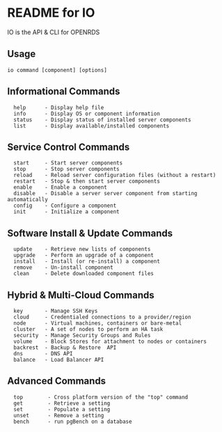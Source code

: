 # README for IO #

IO is the API & CLI for OPENRDS 

## Usage ##
```
io command [component] [options]
```

## Informational Commands ##
```
  help      - Display help file
  info      - Display OS or component information
  status    - Display status of installed server components
  list      - Display available/installed components 
```

## Service Control Commands ##
```
  start     - Start server components
  stop      - Stop server components
  reload    - Reload server configuration files (without a restart)
  restart   - Stop & then start server components
  enable    - Enable a component
  disable   - Disable a server server component from starting automatically
  config    - Configure a component
  init      - Initialize a component
```


## Software Install & Update Commands ##
```
  update    - Retrieve new lists of components
  upgrade   - Perform an upgrade of a component
  install   - Install (or re-install) a component  
  remove    - Un-install component   
  clean     - Delete downloaded component files
```


## Hybrid & Multi-Cloud Commands ##
```
  key       - Manage SSH Keys
  cloud     - Credentialed connections to a provider/region
  node      - Virtual machines, containers or bare-metal
  cluster   - A set of nodes to perform an HA task
  security  - Manage Security Groups and Rules
  volume    - Block Stores for attachment to nodes or containers
  backrest  - Backup & Restore  API
  dns       - DNS API
  balance   - Load Balancer API
```

## Advanced Commands ##
```
  top        - Cross platform version of the "top" command 
  get        - Retrieve a setting
  set        - Populate a setting
  unset      - Remove a setting 
  bench      - run pgBench on a database
```
